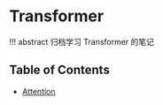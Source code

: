 # Transformer

!!! abstract
    归档学习 Transformer 的笔记


## Table of Contents

- [Attention](attention/)

